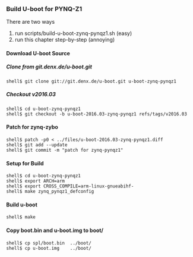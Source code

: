 ### Build U-boot for PYNQ-Z1

There are two ways

1. run scripts/build-u-boot-zynq-pynqz1.sh (easy)
2. run this chapter step-by-step (annoying)

#### Download U-boot Source

##### Clone from git.denx.de/u-boot.git

```
shell$ git clone git://git.denx.de/u-boot.git u-boot-zynq-pynqz1
````

##### Checkout v2016.03

```
shell$ cd u-boot-zynq-pynqz1
shell$ git checkout -b u-boot-2016.03-zynq-pynqz1 refs/tags/v2016.03
```

#### Patch for zynq-zybo

```
shell$ patch -p0 < ../files/u-boot-2016.03-zynq-pynqz1.diff
shell$ git add --update
shell$ git commit -m "patch for zynq-pynqz1"
```

#### Setup for Build 

```
shell$ cd u-boot-zynq-pynqz1
shell$ export ARCH=arm
shell$ export CROSS_COMPILE=arm-linux-gnueabihf-
shell$ make zynq_pynqz1_defconfig
```

#### Build u-boot

```
shell$ make
```

#### Copy boot.bin and u-boot.img to boot/

```
shell$ cp spl/boot.bin  ../boot/
shell$ cp u-boot.img    ../boot/
```

